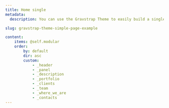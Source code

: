 ```yaml
---
title: Home single
metadata:
  description: You can use the Gravstrap Theme to easily build a single page web site.

slug: gravstrap-theme-simple-page-example

content:
    items: @self.modular
    order:
        by: default
        dir: asc
        custom:
            - _header
            - _panel
            - _description
            - _portfolio
            - _clients
            - _team
            - _where_we_are
            - _contacts
---
```

